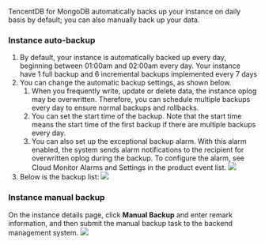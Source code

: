 TencentDB for MongoDB automatically backs up your instance on daily basis by default; you can also manually back up your data.

### Instance auto-backup

1. By default, your instance is automatically backed up every day, beginning between 01:00am and 02:00am every day. Your instance have 1 full backup and 6 incremental backups implemented every 7 days
2. You can change the automatic backup settings, as shown below.
	1. When you frequently write, update or delete data, the instance oplog may be overwritten. Therefore, you can schedule multiple backups every day to ensure normal backups and rollbacks.
	2. You can set the start time of the backup. Note that the start time means the start time of the first backup if there are multiple backups every day.
	3. You can also set up the exceptional backup alarm. With this alarm enabled, the system sends alarm notifications to the recipient for overwritten oplog during the backup. To configure the alarm, see Cloud Monitor Alarms and Settings in the product event list.
	![](https://main.qcloudimg.com/raw/97c3b30b015845c2de6fe8accca12cad.png)
3.  Below is the backup list:
![](https://main.qcloudimg.com/raw/7c6a48c59d8f1a88f4bbc956351ca03f.png)

### Instance manual backup
On the instance details page, click **Manual Backup** and enter remark information, and then submit the manual backup task to the backend management system.
![](https://main.qcloudimg.com/raw/b67a177016b10d3d27597d914e35f51d.png)


